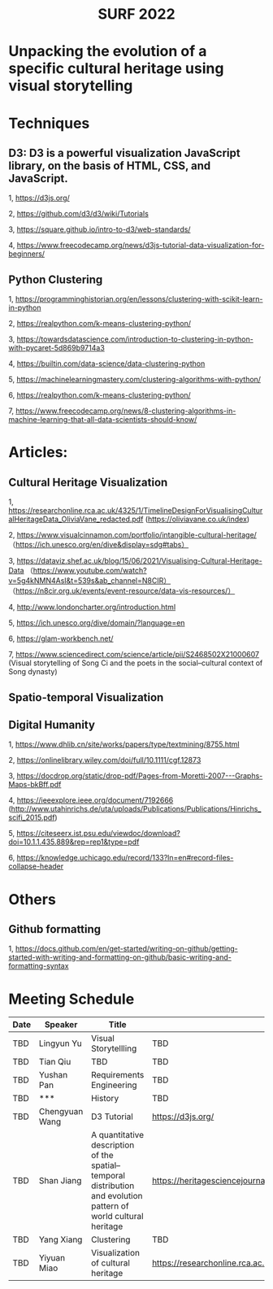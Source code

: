 <h1 align="center">SURF 2022</h1>

# Unpacking the evolution of a specific cultural heritage using visual storytelling


# Techniques
## D3: D3 is a powerful visualization JavaScript library, on the basis of HTML, CSS, and JavaScript.
1, https://d3js.org/

2, https://github.com/d3/d3/wiki/Tutorials

3, https://square.github.io/intro-to-d3/web-standards/

4, https://www.freecodecamp.org/news/d3js-tutorial-data-visualization-for-beginners/

## Python Clustering

1, https://programminghistorian.org/en/lessons/clustering-with-scikit-learn-in-python

2, https://realpython.com/k-means-clustering-python/

3, https://towardsdatascience.com/introduction-to-clustering-in-python-with-pycaret-5d869b9714a3

4, https://builtin.com/data-science/data-clustering-python

5, https://machinelearningmastery.com/clustering-algorithms-with-python/

6, https://realpython.com/k-means-clustering-python/

7, https://www.freecodecamp.org/news/8-clustering-algorithms-in-machine-learning-that-all-data-scientists-should-know/
 




# Articles:
## Cultural Heritage Visualization
1, https://researchonline.rca.ac.uk/4325/1/TimelineDesignForVisualisingCulturalHeritageData_OliviaVane_redacted.pdf (https://oliviavane.co.uk/index)

2, https://www.visualcinnamon.com/portfolio/intangible-cultural-heritage/ （https://ich.unesco.org/en/dive&display=sdg#tabs）

3,  https://dataviz.shef.ac.uk/blog/15/06/2021/Visualising-Cultural-Heritage-Data （https://www.youtube.com/watch?v=5g4kNMN4AsI&t=539s&ab_channel=N8CIR）
（https://n8cir.org.uk/events/event-resource/data-vis-resources/）

4, http://www.londoncharter.org/introduction.html

5, https://ich.unesco.org/dive/domain/?language=en

6, https://glam-workbench.net/

7, https://www.sciencedirect.com/science/article/pii/S2468502X21000607 (Visual storytelling of Song Ci and the poets in the social–cultural context of Song dynasty)

## Spatio-temporal Visualization 

## Digital Humanity

1, https://www.dhlib.cn/site/works/papers/type/textmining/8755.html

2, https://onlinelibrary.wiley.com/doi/full/10.1111/cgf.12873

3, https://docdrop.org/static/drop-pdf/Pages-from-Moretti-2007---Graphs-Maps-bkBff.pdf

4, https://ieeexplore.ieee.org/document/7192666 (http://www.utahinrichs.de/uta/uploads/Publications/Publications/Hinrichs_scifi_2015.pdf)

5, https://citeseerx.ist.psu.edu/viewdoc/download?doi=10.1.1.435.889&rep=rep1&type=pdf

6, https://knowledge.uchicago.edu/record/133?ln=en#record-files-collapse-header

# Others
## Github formatting

1, https://docs.github.com/en/get-started/writing-on-github/getting-started-with-writing-and-formatting-on-github/basic-writing-and-formatting-syntax



# Meeting Schedule

| **Date** | **Speaker**  | **Title**  |  **Reference** |
| ------- | --- | ---------------- | -------- |
| TBD     | Lingyun Yu| Visual Storytellling| TBD |
| TBD     | Tian Qiu | TBD | TBD |
| TBD     | Yushan Pan | Requirements Engineering | TBD |
| TBD     | *** | History | TBD |
| TBD   | Chengyuan Wang| D3 Tutorial | https://d3js.org/ |
| TBD   | Shan Jiang | A quantitative description of the spatial–temporal distribution and evolution pattern of world cultural heritage | https://heritagesciencejournal.springeropen.com/articles/10.1186/s40494-021-00549-6 |
|  TBD | Yang Xiang | Clustering | TBD |
|  TBD | Yiyuan Miao | Visualization of cultural heritage |  https://researchonline.rca.ac.uk/4325/1/TimelineDesignForVisualisingCulturalHeritageData_OliviaVane_redacted.pdf |

